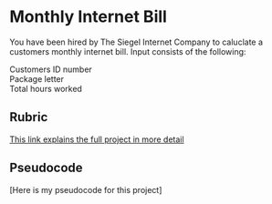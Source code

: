 # Monthly Internet Bill
You have been hired by The Siegel Internet Company to caluclate a customers monthly internet bill. Input consists of the following: 

Customers ID number  
Package letter  
Total hours worked  

## Rubric 
[This link explains the full project in more detail](https://github.com/dirky9000/Monthly-Internet-Bill/blob/main/docs/Monthly-Internet-Bill.pdf)

## Pseudocode 
[Here is my pseudocode for this project]
